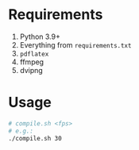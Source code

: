 # Requirements

1. Python 3.9+
2. Everything from `requirements.txt`
3. `pdflatex`
4. ffmpeg
5. dvipng

# Usage

```bash
# compile.sh <fps>
# e.g.:
./compile.sh 30
```
